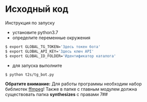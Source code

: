# Исходный код

 Инструкция по запуску
* установите python3.7
* определите переменные окружения
```sh
$ export GLOBAL_TG_TOKEN='Здесь токен бота'
$ export GLOBAL_API_KEY='Здесь ключ API'
$ export GLOBAL_ID_FOLDER='Идентификатор каталога'
```
* для запуска выполните
```sh
$ python t2s/tg_bot.py
```

**Обратите внимание:**
Для работы программы необходим набор библиотек [ffmpeg](https://ffmpeg.org/)!
Также в папке с главным модулем должна существовать папка **synthesizes** с правами 7##
